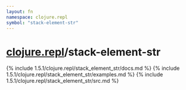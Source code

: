```yaml
---
layout: fn
namespace: clojure.repl
symbol: "stack-element-str"
---
```


# [clojure.repl](../)/stack-element-str

{% include 1.5.1/clojure.repl/stack_element_str/docs.md %}
{% include 1.5.1/clojure.repl/stack_element_str/examples.md %}
{% include 1.5.1/clojure.repl/stack_element_str/src.md %}

